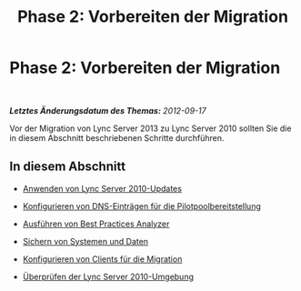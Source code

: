 ﻿---
title: 'Phase 2: Vorbereiten der Migration'
TOCTitle: 'Phase 2: Vorbereiten der Migration'
ms:assetid: fa6fef59-9d3a-4bda-acda-960734e4cb1a
ms:mtpsurl: https://technet.microsoft.com/de-de/library/JJ205405(v=OCS.15)
ms:contentKeyID: 49295972
ms.date: 05/19/2016
mtps_version: v=OCS.15
ms.translationtype: HT
---

# Phase 2: Vorbereiten der Migration

 

_**Letztes Änderungsdatum des Themas:** 2012-09-17_

Vor der Migration von Lync Server 2013 zu Lync Server 2010 sollten Sie die in diesem Abschnitt beschriebenen Schritte durchführen.

## In diesem Abschnitt

  - [Anwenden von Lync Server 2010-Updates](apply-lync-server-2010-updates.md)

  - [Konfigurieren von DNS-Einträgen für die Pilotpoolbereitstellung](configure-dns-records-for-pilot-pool-deployment.md)

  - [Ausführen von Best Practices Analyzer](run-best-practices-analyzer.md)

  - [Sichern von Systemen und Daten](back-up-systems-and-data.md)

  - [Konfigurieren von Clients für die Migration](configure-clients-for-migration.md)

  - [Überprüfen der Lync Server 2010-Umgebung](verify-lync-server-2010-environment.md)

